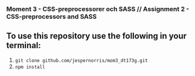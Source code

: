 ### Moment 3 - CSS-preprocessorer och SASS // Assignment 2 - CSS-preprocessors and SASS

## To use this repository use the following in your terminal:
1. `git clone github.com/jespernorris/mom3_dt173g.git`
2. `npm install`

